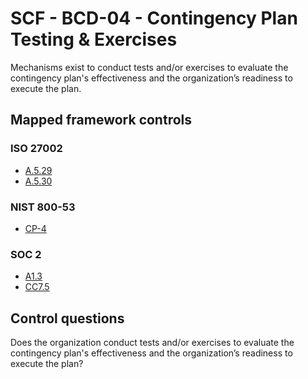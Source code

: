 # SCF - BCD-04 - Contingency Plan Testing & Exercises
Mechanisms exist to conduct tests and/or exercises to evaluate the contingency plan's effectiveness and the organization’s readiness to execute the plan. 
## Mapped framework controls
### ISO 27002
- [A.5.29](../iso27002/a-5.md#a529)
- [A.5.30](../iso27002/a-5.md#a530)
  
### NIST 800-53
- [CP-4](../nist80053/cp-4.md)
  
### SOC 2
- [A1.3](../soc2/a13.md)
- [CC7.5](../soc2/cc75.md)
  
## Control questions
Does the organization conduct tests and/or exercises to evaluate the contingency plan's effectiveness and the organization’s readiness to execute the plan? 
  